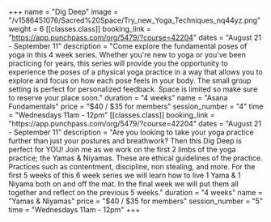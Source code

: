 +++
name = "Dig Deep"
image = "/v1586451076/Sacred%20Space/Try_new_Yoga_Techniques_nq44yz.png"
weight = 6
[[classes.class]]
booking_link = "https://app.punchpass.com/org/5479/?course=42204"
dates = "August 21 - September 11"
description = "Come explore the fundamental poses of yoga in this 4 week series. Whether you're new to yoga or you've been practicing for years, this series will provide you the opportunity to experience the poses of a physical yoga practice in a way that allows you to explore and focus on how each pose feels in your body. The small group setting is perfect for personalized feedback. Space is limited so make sure to reserve your place soon."
duration = "4 weeks"
name = "Asana Fundamentals"
price = "$40 / $35 for members"
session_number = "4"
time = "Wednesdays 11am - 12pm"
[[classes.class]]
booking_link = "https://app.punchpass.com/org/5479/?course=42204"
dates = "August 21 - September 11"
description = "Are you looking to take your yoga practice further than just your postures and breathwork? Then this Dig Deep is perfect for YOU! Join me as we work on the first 2 limbs of the yoga practice; the Yamas & Niyamas. These are ethical guidelines of the practice. Practices such as contentment, discipline, non stealing, and more. For the first 5 weeks of this 6 week series we will learn how to live 1 Yama & 1 Niyama both on and off the mat. In the final week we will put them all together and reflect on the previous 5 weeks."
duration = "4 weeks"
name = "Yamas & Niyamas"
price = "$40 / $35 for members"
session_number = "5"
time = "Wednesdays 11am - 12pm"
+++